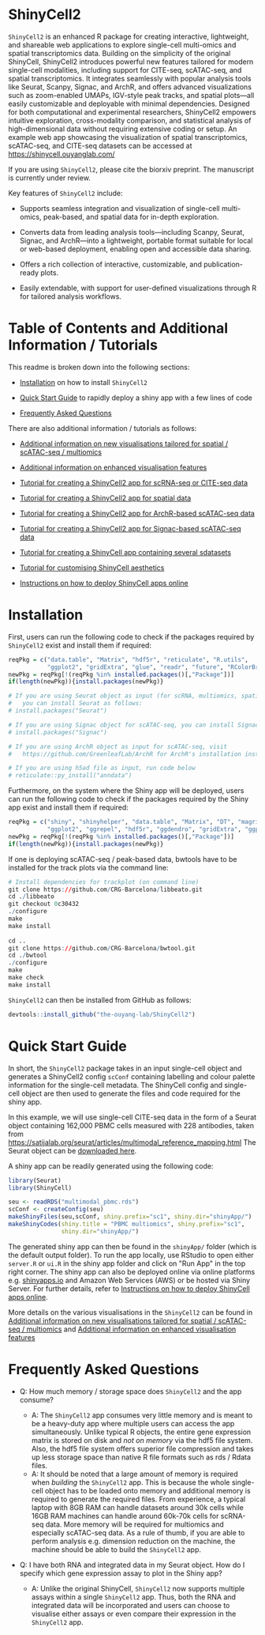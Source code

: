 # ShinyCell2
`ShinyCell2` is an enhanced R package for creating interactive, lightweight, 
and shareable web applications to explore single-cell multi-omics and spatial 
transcriptomics data. Building on the simplicity of the original ShinyCell, 
ShinyCell2 introduces powerful new features tailored for modern single-cell 
modalities, including support for CITE-seq, scATAC-seq, and spatial 
transcriptomics. It integrates seamlessly with popular analysis tools like 
Seurat, Scanpy, Signac, and ArchR, and offers advanced visualizations such as 
zoom-enabled UMAPs, IGV-style peak tracks, and spatial plots—all easily 
customizable and deployable with minimal dependencies. Designed for both 
computational and experimental researchers, ShinyCell2 empowers intuitive 
exploration, cross-modality comparison, and statistical analysis of 
high-dimensional data without requiring extensive coding or setup. An example 
web app showcasing the visualization of spatial transcriptomics, scATAC-seq, 
and CITE-seq datasets can be accessed at https://shinycell.ouyanglab.com/

If you are using `ShinyCell2`, please cite the biorxiv preprint. The manuscript 
is currently under review.

Key features of `ShinyCell2` include:

- Supports seamless integration and visualization of single-cell multi-omics, 
peak-based, and spatial data for in-depth exploration.

- Converts data from leading analysis tools—including Scanpy, Seurat, Signac, 
and ArchR—into a lightweight, portable format suitable for local or web-based 
deployment, enabling open and accessible data sharing.

- Offers a rich collection of interactive, customizable, and publication-ready 
plots.

- Easily extendable, with support for user-defined visualizations through R for 
tailored analysis workflows.



# Table of Contents and Additional Information / Tutorials
This readme is broken down into the following sections:

- [Installation](#installation) on how to install `ShinyCell2`

- [Quick Start Guide](#quick-start-guide) to rapidly deploy a shiny app with 
  a few lines of code

- [Frequently Asked Questions](#frequently-asked-questions)

There are also additional information / tutorials as follows:

- [Additional information on new visualisations tailored for spatial / scATAC-seq / multiomics](
https://htmlpreview.github.io/?https://github.com/SGDDNB/ShinyCell/blob/master/docs/1aesthetics.html)

- [Additional information on enhanced visualisation features](
https://htmlpreview.github.io/?https://github.com/SGDDNB/ShinyCell/blob/master/docs/1aesthetics.html)

- [Tutorial for creating a ShinyCell2 app for scRNA-seq or CITE-seq data](
https://htmlpreview.github.io/?https://github.com/SGDDNB/ShinyCell/blob/master/docs/1aesthetics.html)

- [Tutorial for creating a ShinyCell2 app for spatial data](
https://htmlpreview.github.io/?https://github.com/SGDDNB/ShinyCell/blob/master/docs/1aesthetics.html)

- [Tutorial for creating a ShinyCell2 app for ArchR-based scATAC-seq data](
https://htmlpreview.github.io/?https://github.com/SGDDNB/ShinyCell/blob/master/docs/1aesthetics.html)

- [Tutorial for creating a ShinyCell2 app for Signac-based scATAC-seq data](
https://htmlpreview.github.io/?https://github.com/SGDDNB/ShinyCell/blob/master/docs/1aesthetics.html)

- [Tutorial for creating a ShinyCell app containing several sdatasets](
https://htmlpreview.github.io/?https://github.com/SGDDNB/ShinyCell/blob/master/docs/2multi.html)

- [Tutorial for customising ShinyCell aesthetics](
https://htmlpreview.github.io/?https://github.com/SGDDNB/ShinyCell/blob/master/docs/1aesthetics.html)

- [Instructions on how to deploy ShinyCell apps online](
https://htmlpreview.github.io/?https://github.com/SGDDNB/ShinyCell/blob/master/docs/4cloud.html)



# Installation
First, users can run the following code to check if the packages required by 
`ShinyCell2` exist and install them if required:
``` r
reqPkg = c("data.table", "Matrix", "hdf5r", "reticulate", "R.utils", 
           "ggplot2", "gridExtra", "glue", "readr", "future", "RColorBrewer")
newPkg = reqPkg[!(reqPkg %in% installed.packages()[,"Package"])]
if(length(newPkg)){install.packages(newPkg)}

# If you are using Seurat object as input (for scRNA, multiomics, spatial), 
#   you can install Seurat as follows:
# install.packages("Seurat")

# If you are using Signac object for scATAC-seq, you can install Signac as follows:
# install.packages("Signac")

# If you are using ArchR object as input for scATAC-seq, visit
#   https://github.com/GreenleafLab/ArchR for ArchR's installation instruction

# If you are using h5ad file as input, run code below
# reticulate::py_install("anndata")
```

Furthermore, on the system where the Shiny app will be deployed, users can run 
the following code to check if the packages required by the Shiny app exist 
and install them if required:
``` r
reqPkg = c("shiny", "shinyhelper", "data.table", "Matrix", "DT", "magrittr", 
           "ggplot2", "ggrepel", "hdf5r", "ggdendro", "gridExtra", "ggpubr")
newPkg = reqPkg[!(reqPkg %in% installed.packages()[,"Package"])]
if(length(newPkg)){install.packages(newPkg)}
```

If one is deploying scATAC-seq / peak-based data, bwtools have to be installed 
for the track plots via the command line:
``` r
# Install dependencies for trackplot (on command line)
git clone https://github.com/CRG-Barcelona/libbeato.git
cd ./libbeato
git checkout 0c30432
./configure
make
make install
    
cd ..
git clone https://github.com/CRG-Barcelona/bwtool.git
cd ./bwtool
./configure
make
make check
make install
```

`ShinyCell2` can then be installed from GitHub as follows:
``` r
devtools::install_github("the-ouyang-lab/ShinyCell2")
```



# Quick Start Guide
In short, the `ShinyCell2` package takes in an input single-cell object and 
generates a ShinyCell2 config `scConf` containing labelling and colour palette 
information for the single-cell metadata. The ShinyCell config and single-cell 
object are then used to generate the files and code required for the shiny app. 

In this example, we will use single-cell CITE-seq data in the form of a Seurat 
object containing 162,000 PBMC cells measured with 228 antibodies, taken from 
https://satijalab.org/seurat/articles/multimodal_reference_mapping.html
The Seurat object can be [downloaded here](
https://zenodo.org/records/15162323/files/multimodal_pbmc.rds?download=1).

A shiny app can be readily generated using the following code:
 
``` r
library(Seurat)
library(ShinyCell)

seu <- readRDS("multimodal_pbmc.rds")
scConf <- createConfig(seu)
makeShinyFiles(seu,scConf, shiny.prefix="sc1", shiny.dir="shinyApp/")
makeShinyCodes(shiny.title = "PBMC multiomics", shiny.prefix="sc1",
               shiny.dir="shinyApp/")
```

The generated shiny app can then be found in the `shinyApp/` folder (which is 
the default output folder). To run the app locally, use RStudio to open either 
`server.R` or `ui.R` in the shiny app folder and click on "Run App" in the top 
right corner. The shiny app can also be deployed online via online platforms 
e.g. [shinyapps.io](https://www.shinyapps.io/) and Amazon Web Services (AWS) 
or be hosted via Shiny Server. For further details, refer to 
[Instructions on how to deploy ShinyCell apps online](
https://htmlpreview.github.io/?https://github.com/SGDDNB/ShinyCell/blob/master/docs/4cloud.html).

More details on the various visualisations in the `ShinyCell2` can be found in
[Additional information on new visualisations tailored for spatial / scATAC-seq / multiomics](
https://htmlpreview.github.io/?https://github.com/SGDDNB/ShinyCell/blob/master/docs/1aesthetics.html)
and [Additional information on enhanced visualisation features](
https://htmlpreview.github.io/?https://github.com/SGDDNB/ShinyCell/blob/master/docs/1aesthetics.html)



# Frequently Asked Questions
- Q: How much memory / storage space does `ShinyCell2` and the app consume?
  - A: The `ShinyCell2` app consumes very little memory and is meant to be a 
       heavy-duty app where multiple users can access the app simultaneously. 
       Unlike typical R objects, the entire gene expression matrix is stored 
       on disk and *not on memory* via the hdf5 file system. Also, the hdf5 
       file system offers superior file compression and takes up less storage 
       space than native R file formats such as rds / Rdata files.
  - A: It should be noted that a large amount of memory is required when 
       *building* the `ShinyCell2` app. This is because the whole single-cell 
       object has to be loaded onto memory and additional memory is required to 
       generate the required files. From experience, a typical laptop with 8GB 
       RAM can handle datasets around 30k cells while 16GB RAM machines can 
       handle around 60k-70k cells for scRNA-seq data. More memory will be 
       required for multiomics and especially scATAC-seq data. As a rule of 
       thumb, if you are able to perform analysis e.g. dimension reduction on 
       the machine, the machine should be able to build the `ShinyCell2` app.
       
- Q: I have both RNA and integrated data in my Seurat object. How do I specify 
which gene expression assay to plot in the Shiny app?
  - A: Unlike the original ShinyCell, `ShinyCell2` now supports multiple assays 
       within a single `ShinyCell2` app. Thus, both the RNA and integrated data 
       will be incorporated and users can choose to visualise either assays or 
       even compare their expression in the `ShinyCell2` app.


